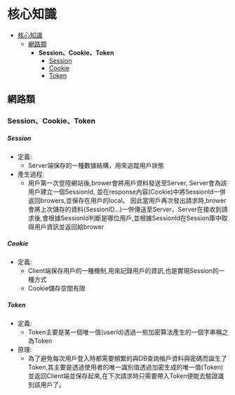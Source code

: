 # 核心知識
- [核心知識](#核心知識)
  - [網路類](#網路類)
    - [**<a id="Session-Cookie-Token">Session、Cookie、Token</a>**](#sessioncookietoken)
        - [Session](#session)
        - [Cookie](#cookie)
        - [Token](#token)



## 網路類
### **<a id="Session-Cookie-Token">Session、Cookie、Token</a>**
##### Session
- 定義:
    - Server端保存的一種數據結構，用來追蹤用戶狀態
- 產生過程:
    - 用戶第一次登陸網站後,brower會將用戶資料發送至Server, Server會為該用戶建立一個SessionId, 並在response內容(Cookie)中將SessionId一併返回browers,並保存在用戶的local。 因此當用戶再次發出請求時,brower會將上次儲存的資料(SessionID...)一併傳送至Server，Server在接收到請求後,會根據SessionId判斷是哪位用戶,並根據SessionId在Session庫中取得用戶資訊並返回給brower

##### Cookie
- 定義:
    - Client端保存用戶的一種機制,用來記錄用戶的資訊,也是實現Session的一種方式
    - Cookie儲存空間有限
##### Token
- 定義:
    - Token主要是某一個唯一值(userId)透過一些加密算法產生的一個字串稱之為Token
- 原理:
    - 為了避免每次用戶登入時都需要頻繁的與DB查詢帳戶資料與密碼而誕生了Token,其主要是透過使用者的唯一識別值透過加密生成的唯一值(Token)並返回Client端並保存起來,在下次請求時只需要帶入Token便能去驗證識別該用戶了。